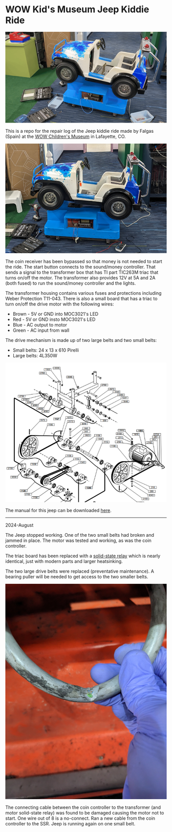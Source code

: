 WOW Kid's Museum Jeep Kiddie Ride
==============================================

![Moving car ride](<Kiddie Car moving.gif>)

This is a repo for the repair log of the Jeep kiddie ride made by Falgas (Spain) at the [WOW Children's Museum](https://wowchildrensmuseum.org/) in Lafayette, CO.

![Falgas Jeep Kiddie Ride](<WOW Jeep Kiddie Ride.png>)

The coin receiver has been bypassed so that money is not needed to start the ride. The start button connects to the sound/money controller. That sends a signal to the transformer box that has TI part TIC263M triac that turns on/off the motor. The transformer also provides 12V at 5A and 2A (both fused) to run the sound/money controller and the lights.

The transformer housing contains various fuses and protections including Weber Protection T11-043. There is also a small board that has a triac to turn on/off the drive motor with the following wires:

* Brown - 5V or GND into MOC3021's LED
* Red - 5V or GND insto MOC3021's LED
* Blue - AC output to motor
* Green - AC input from wall


The drive mechanism is made up of two large belts and two small belts:
* Small belts: 24 x 13 x 610 Pirelli
* Large belts: 4L350W

![Falgas Exploded View](<Parts Diagram - Exploded View.png>)

The manual for this jeep can be downloaded [here](<llibret complert6.pdf>). 

---------------

2024-August

The Jeep stopped working. One of the two small belts had broken and jammed in place. The motor was tested and working, as was the coin controller.

The triac board has been replaced with a [solid-state relay](https://www.sparkfun.com/products/13015) which is nearly identical, just with modern parts and larger heatsinking.

The two large drive belts were replaced (preventative maintenance). A bearing puller will be needed to get access to the two smaller belts.

![Broken wire harness](<2024-08-26 11.03.34.jpg>)

The connecting cable between the coin controller to the transformer (and motor solid-state relay) was found to be damaged causing the motor not to start. One wire out of 8 is a no-connect. Ran a new cable from the coin controller to the SSR. Jeep is running again on one small belt.


